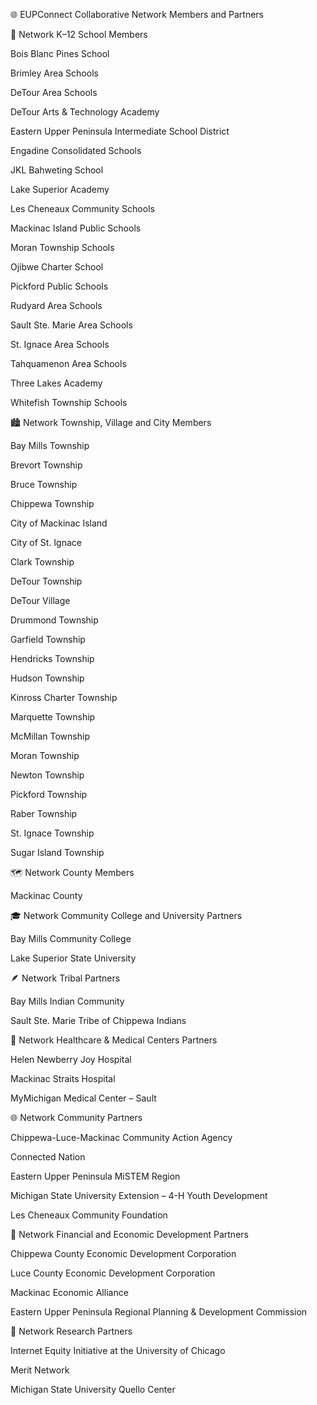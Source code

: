 🌐 EUPConnect Collaborative Network Members and Partners

🏫 Network K–12 School Members

Bois Blanc Pines School

Brimley Area Schools

DeTour Area Schools

DeTour Arts & Technology Academy

Eastern Upper Peninsula Intermediate School District

Engadine Consolidated Schools

JKL Bahweting School

Lake Superior Academy

Les Cheneaux Community Schools

Mackinac Island Public Schools

Moran Township Schools

Ojibwe Charter School

Pickford Public Schools

Rudyard Area Schools

Sault Ste. Marie Area Schools

St. Ignace Area Schools

Tahquamenon Area Schools

Three Lakes Academy

Whitefish Township Schools

🏙️ Network Township, Village and City Members

Bay Mills Township

Brevort Township

Bruce Township

Chippewa Township

City of Mackinac Island

City of St. Ignace

Clark Township

DeTour Township

DeTour Village

Drummond Township

Garfield Township

Hendricks Township

Hudson Township

Kinross Charter Township

Marquette Township

McMillan Township

Moran Township

Newton Township

Pickford Township

Raber Township

St. Ignace Township

Sugar Island Township

🗺️ Network County Members

Mackinac County

🎓 Network Community College and University Partners

Bay Mills Community College

Lake Superior State University

🪶 Network Tribal Partners

Bay Mills Indian Community

Sault Ste. Marie Tribe of Chippewa Indians

🏥 Network Healthcare & Medical Centers Partners

Helen Newberry Joy Hospital

Mackinac Straits Hospital

MyMichigan Medical Center – Sault

🌐 Network Community Partners

Chippewa-Luce-Mackinac Community Action Agency

Connected Nation

Eastern Upper Peninsula MiSTEM Region

Michigan State University Extension – 4-H Youth Development

Les Cheneaux Community Foundation

💼 Network Financial and Economic Development Partners

Chippewa County Economic Development Corporation

Luce County Economic Development Corporation

Mackinac Economic Alliance

Eastern Upper Peninsula Regional Planning & Development Commission

🔬 Network Research Partners

Internet Equity Initiative at the University of Chicago

Merit Network

Michigan State University Quello Center

